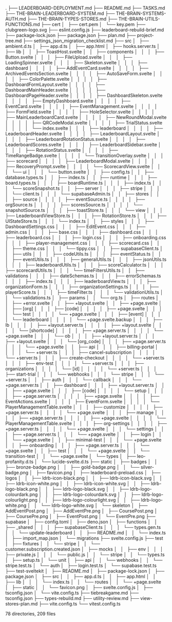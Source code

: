 .
├── LEADERBOARD-DEPLOYMENT.md
├── README.md
├── TASKS.md
├── THE-BRAIN-LEADERBOARD-SYSTEM.md
├── THE-BRAIN-SYSTEMS-AUTH.md
├── THE-BRAIN-TYPES-STORES.md
├── THE-BRAIN-UTILS-FUNCTIONS.md
├── cert
│   ├── cert.pem
│   └── key.pem
├── clubgreen-logo.svg
├── eslint.config.js
├── leaderboard-rebuild-brief.md
├── package-lock.json
├── package.json
├── plan.md
├── project-tree.md
├── settings_json_migration_checklist.md
├── src
│   ├── ambient.d.ts
│   ├── app.d.ts
│   ├── app.html
│   ├── hooks.server.ts
│   ├── lib
│   │   ├── ToastHost.svelte
│   │   ├── components
│   │   │   ├── Button.svelte
│   │   │   ├── FileUpload.svelte
│   │   │   ├── LoadingSpinner.svelte
│   │   │   ├── Skeleton.svelte
│   │   │   ├── dashboard
│   │   │   │   ├── AddEventCard.svelte
│   │   │   │   ├── ArchivedEventsSection.svelte
│   │   │   │   ├── AutoSaveForm.svelte
│   │   │   │   ├── ColorPalette.svelte
│   │   │   │   ├── DashboardFormLayout.svelte
│   │   │   │   ├── DashboardMainHeader.svelte
│   │   │   │   ├── DashboardPageHeader.svelte
│   │   │   │   ├── DashboardSkeleton.svelte
│   │   │   │   ├── EmptyDashboard.svelte
│   │   │   │   ├── EventCard.svelte
│   │   │   │   ├── EventManagement.svelte
│   │   │   │   ├── FormField.svelte
│   │   │   │   ├── HoleSelector.svelte
│   │   │   │   ├── MainLeaderboardCard.svelte
│   │   │   │   ├── NewRoundModal.svelte
│   │   │   │   ├── QRCodeModal.svelte
│   │   │   │   ├── TrialStatus.svelte
│   │   │   │   └── index.svelte
│   │   │   ├── leaderboard
│   │   │   │   ├── LeaderboardHeader.svelte
│   │   │   │   ├── LeaderboardLayout.svelte
│   │   │   │   ├── LeaderboardRotationStatus.svelte
│   │   │   │   ├── LeaderboardScores.svelte
│   │   │   │   ├── LeaderboardSidebar.svelte
│   │   │   │   ├── RotationStatus.svelte
│   │   │   │   ├── TimeRangeBadge.svelte
│   │   │   │   └── TransitionOverlay.svelte
│   │   │   ├── scorecard
│   │   │   │   ├── LeaderboardModal.svelte
│   │   │   │   ├── RecoveryPrompt.svelte
│   │   │   │   └── ScorecardView.svelte
│   │   │   └── ui
│   │   │       └── button.svelte
│   │   ├── config.ts
│   │   ├── database.types.ts
│   │   ├── index.ts
│   │   ├── runtime
│   │   │   ├── board.types.ts
│   │   │   ├── boardRuntime.ts
│   │   │   ├── index.ts
│   │   │   └── scoreSnapshot.ts
│   │   ├── server
│   │   │   ├── stripe
│   │   │   │   └── client.ts
│   │   │   └── supabaseAdmin.ts
│   │   ├── stores
│   │   │   ├── source
│   │   │   │   ├── eventSource.ts
│   │   │   │   ├── orgSource.ts
│   │   │   │   ├── scoresSource.ts
│   │   │   │   └── snapshotSource.ts
│   │   │   ├── toastStore.ts
│   │   │   └── view
│   │   │       ├── LeaderboardViewStore.ts
│   │   │       ├── RotationStore.ts
│   │   │       ├── UIStateStore.ts
│   │   │       └── index.ts
│   │   ├── styles
│   │   │   ├── DashboardSettings.css
│   │   │   ├── EditEvent.css
│   │   │   ├── admin.css
│   │   │   ├── base.css
│   │   │   ├── dashboard.css
│   │   │   ├── leaderboard.css
│   │   │   ├── login.css
│   │   │   ├── onboarding.css
│   │   │   ├── player-management.css
│   │   │   ├── scorecard.css
│   │   │   ├── theme.css
│   │   │   └── tippy.css
│   │   ├── supabaseClient.ts
│   │   ├── utils
│   │   │   ├── codeUtils.ts
│   │   │   ├── eventStatus.ts
│   │   │   ├── eventUtils.ts
│   │   │   ├── generalUtils.ts
│   │   │   ├── jsonUtils.ts
│   │   │   ├── leaderboardUtils.ts
│   │   │   ├── scoreCalculator.ts
│   │   │   ├── scorecardUtils.ts
│   │   │   └── timeFiltersUtils.ts
│   │   ├── validations
│   │   │   ├── dateSchemas.ts
│   │   │   ├── errorSchemas.ts
│   │   │   ├── index.ts
│   │   │   ├── leaderboardView.ts
│   │   │   ├── organizationForm.ts
│   │   │   ├── organizationSettings.ts
│   │   │   ├── playerScore.ts
│   │   │   ├── timeFilter.ts
│   │   │   └── validationUtils.ts
│   │   └── validations.ts
│   ├── params
│   │   └── org.ts
│   ├── routes
│   │   ├── +error.svelte
│   │   ├── +layout.svelte
│   │   ├── +page.svelte
│   │   ├── [org]
│   │   │   ├── [code]
│   │   │   │   ├── +page.svelte
│   │   │   │   └── test
│   │   │   │       └── +page.svelte
│   │   │   ├── [event]
│   │   │   │   └── leaderboard
│   │   │   │       └── +page.svelte.backup
│   │   │   ├── lb
│   │   │   │   ├── +layout.server.ts
│   │   │   │   ├── +layout.svelte
│   │   │   │   └── [shortcode]
│   │   │   │       ├── +page.server.ts
│   │   │   │       └── +page.svelte
│   │   │   └── ob
│   │   │       ├── +layout.server.ts
│   │   │       ├── +layout.svelte
│   │   │       └── [org_code]
│   │   │           ├── +page.server.ts
│   │   │           └── +page.svelte
│   │   ├── api
│   │   │   ├── billing-portal
│   │   │   │   └── +server.ts
│   │   │   ├── cancel-subscription
│   │   │   │   └── +server.ts
│   │   │   ├── create-checkout
│   │   │   │   └── +server.ts
│   │   │   ├── env-test
│   │   │   │   └── +server.ts
│   │   │   ├── organizations
│   │   │   │   └── [id]
│   │   │   │       └── +server.ts
│   │   │   ├── start-trial
│   │   │   └── webhooks
│   │   │       └── stripe
│   │   │           └── +server.ts
│   │   ├── auth
│   │   │   └── callback
│   │   │       └── +page.server.ts
│   │   ├── dashboard
│   │   │   ├── +layout.server.ts
│   │   │   ├── +page.svelte
│   │   │   ├── [code]
│   │   │   │   └── setup
│   │   │   │       ├── +page.server.ts
│   │   │   │       ├── +page.svelte
│   │   │   │       ├── EventActions.svelte
│   │   │   │       ├── EventForm.svelte
│   │   │   │       └── PlayerManagementTable.svelte
│   │   │   ├── customize
│   │   │   │   ├── +page.server.ts
│   │   │   │   └── +page.svelte
│   │   │   ├── manage
│   │   │   │   ├── +page.server.ts
│   │   │   │   ├── +page.svelte
│   │   │   │   └── PlayerManagementTable.svelte
│   │   │   ├── org-settings
│   │   │   │   ├── +page.server.ts
│   │   │   │   └── +page.svelte
│   │   │   └── settings
│   │   │       ├── +page.server.ts
│   │   │       └── +page.svelte
│   │   ├── login
│   │   │   └── +page.svelte
│   │   ├── minimal-test
│   │   │   └── +page.svelte
│   │   ├── onboarding
│   │   │   ├── +page.server.ts
│   │   │   └── +page.svelte
│   │   ├── test
│   │   │   └── +page.svelte
│   │   └── transition-test
│   │       └── +page.svelte
│   └── types
│       ├── leo-profanity.d.ts
│       └── lucide-svelte.d.ts
├── static
│   ├── badges
│   │   ├── bronze-badge.png
│   │   ├── gold-badge.png
│   │   └── silver-badge.png
│   ├── favicon.png
│   ├── leaderboard-preload.css
│   ├── logos
│   │   ├── ldrb-icon-black.png
│   │   ├── ldrb-icon-black.svg
│   │   ├── ldrb-icon-white.png
│   │   ├── ldrb-icon-white.svg
│   │   ├── ldrb-logo-black.png
│   │   ├── ldrb-logo-black.svg
│   │   ├── ldrb-logo-colourdark.png
│   │   ├── ldrb-logo-colourdark.svg
│   │   ├── ldrb-logo-colourlight.png
│   │   ├── ldrb-logo-colourlight.svg
│   │   ├── ldrb-logo-white.png
│   │   └── ldrb-logo-white.svg
│   └── skeleton
│       ├── AddEventPost.png
│       ├── AddEventPre.png
│       ├── CoursePost.png
│       ├── CoursePre.png
│       ├── EventPost.png
│       └── EventPre.png
├── supabase
│   ├── config.toml
│   ├── deno.json
│   ├── functions
│   │   ├── _shared
│   │   │   ├── supabaseClient.ts
│   │   │   └── types.gen.ts
│   │   └── update-leaderboard
│   │       ├── README.md
│   │       └── index.ts
│   ├── import_map.json
│   └── migrations
├── svelte.config.js
├── test
│   ├── fixtures
│   │   └── stripe
│   │       └── customer.subscription.created.json
│   ├── mocks
│   │   ├── env
│   │   │   ├── private.js
│   │   │   └── public.js
│   │   └── stripe
│   │       └── types.ts
│   ├── setup.ts
│   └── unit
│       ├── api
│       │   └── webhooks
│       │       └── stripe.test.ts
│       └── auth
│           ├── login.test.ts
│           └── supabase.test.ts
├── test-sveltekit
│   ├── README.md
│   ├── package-lock.json
│   ├── package.json
│   ├── src
│   │   ├── app.d.ts
│   │   ├── app.html
│   │   ├── lib
│   │   │   └── index.ts
│   │   └── routes
│   │       └── +page.svelte
│   ├── static
│   │   └── favicon.png
│   ├── svelte.config.js
│   ├── tsconfig.json
│   └── vite.config.ts
├── tiebreakgame.md
├── tsconfig.json
├── types-rebuild.md
├── utility-review.md
├── view-stores-plan.md
├── vite.config.ts
└── vitest.config.ts

78 directories, 209 files
